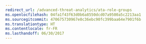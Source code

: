 ```yaml
---
redirect_url: /advanced-threat-analytics/ata-role-groups
ms.openlocfilehash: 04fa1f43f63d0b6a8550dcd07a9500a5c2213aa1
ms.sourcegitcommit: 470675730967e0c36ebc90fc399baa64e7901f6b
ms.translationtype: HT
ms.contentlocale: fr-FR
ms.lasthandoff: 06/30/2017
---
```

